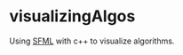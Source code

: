 # visualizingAlgos
Using [SFML](https://www.sfml-dev.org/download.php) with c++ to visualize algorithms. 
